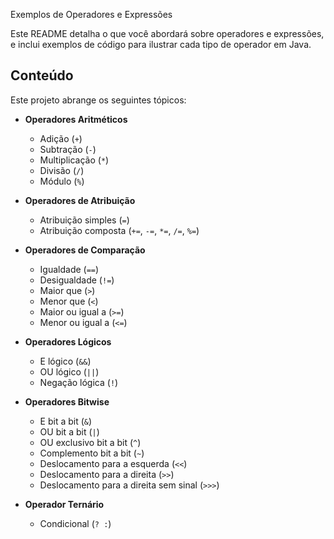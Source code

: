 Exemplos de Operadores e Expressões


Este README detalha o que você abordará sobre operadores e expressões, e inclui exemplos de código para ilustrar cada tipo de operador em Java.

## Conteúdo

Este projeto abrange os seguintes tópicos:

- **Operadores Aritméticos**
  - Adição (`+`)
  - Subtração (`-`)
  - Multiplicação (`*`)
  - Divisão (`/`)
  - Módulo (`%`)
  
  
- **Operadores de Atribuição**
  - Atribuição simples (`=`)
  - Atribuição composta (`+=`, `-=`, `*=`, `/=`, `%=`)
  
  
- **Operadores de Comparação**
  - Igualdade (`==`)
  - Desigualdade (`!=`)
  - Maior que (`>`)
  - Menor que (`<`)
  - Maior ou igual a (`>=`)
  - Menor ou igual a (`<=`)
  
  
- **Operadores Lógicos**
  - E lógico (`&&`)
  - OU lógico (`||`)
  - Negação lógica (`!`)
  
  
- **Operadores Bitwise**
  - E bit a bit (`&`)
  - OU bit a bit (`|`)
  - OU exclusivo bit a bit (`^`)
  - Complemento bit a bit (`~`)
  - Deslocamento para a esquerda (`<<`)
  - Deslocamento para a direita (`>>`)
  - Deslocamento para a direita sem sinal (`>>>`)
  
  
- **Operador Ternário**
  - Condicional (`? :`)

